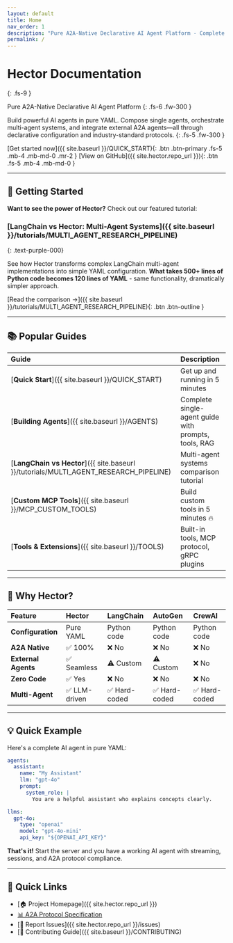 ```yaml
---
layout: default
title: Home
nav_order: 1
description: "Pure A2A-Native Declarative AI Agent Platform - Complete Documentation"
permalink: /
---
```


# Hector Documentation
{: .fs-9 }

Pure A2A-Native Declarative AI Agent Platform
{: .fs-6 .fw-300 }

Build powerful AI agents in pure YAML. Compose single agents, orchestrate multi-agent systems, and integrate external A2A agents—all through declarative configuration and industry-standard protocols.
{: .fs-5 .fw-300 }

[Get started now]({{ site.baseurl }}/QUICK_START){: .btn .btn-primary .fs-5 .mb-4 .mb-md-0 .mr-2 }
[View on GitHub]({{ site.hector.repo_url }}){: .btn .fs-5 .mb-4 .mb-md-0 }

---

## 🚀 Getting Started

<div class="code-example" markdown="1">

**Want to see the power of Hector?** Check out our featured tutorial:

### [LangChain vs Hector: Multi-Agent Systems]({{ site.baseurl }}/tutorials/MULTI_AGENT_RESEARCH_PIPELINE)
{: .text-purple-000}

See how Hector transforms complex LangChain multi-agent implementations into simple YAML configuration. **What takes 500+ lines of Python code becomes 120 lines of YAML** - same functionality, dramatically simpler approach.

[Read the comparison →]({{ site.baseurl }}/tutorials/MULTI_AGENT_RESEARCH_PIPELINE){: .btn .btn-outline }

</div>

---

## 📚 Popular Guides

| Guide | Description |
|:------|:------------|
| [**Quick Start**]({{ site.baseurl }}/QUICK_START) | Get up and running in 5 minutes |
| [**Building Agents**]({{ site.baseurl }}/AGENTS) | Complete single-agent guide with prompts, tools, RAG |
| [**LangChain vs Hector**]({{ site.baseurl }}/tutorials/MULTI_AGENT_RESEARCH_PIPELINE) | Multi-agent systems comparison tutorial |
| [**Custom MCP Tools**]({{ site.baseurl }}/MCP_CUSTOM_TOOLS) | Build custom tools in 5 minutes 🔥 |
| [**Tools & Extensions**]({{ site.baseurl }}/TOOLS) | Built-in tools, MCP protocol, gRPC plugins |

---

## 🌟 Why Hector?

| Feature | Hector | LangChain | AutoGen | CrewAI |
|:--------|:-------|:----------|:--------|:-------|
| **Configuration** | Pure YAML | Python code | Python code | Python code |
| **A2A Native** | ✅ 100% | ❌ No | ❌ No | ❌ No |
| **External Agents** | ✅ Seamless | ⚠️ Custom | ⚠️ Custom | ❌ No |
| **Zero Code** | ✅ Yes | ❌ No | ❌ No | ❌ No |
| **Multi-Agent** | ✅ LLM-driven | ✅ Hard-coded | ✅ Hard-coded | ✅ Hard-coded |

---

## 💡 Quick Example

Here's a complete AI agent in pure YAML:

```yaml
agents:
  assistant:
    name: "My Assistant"
    llm: "gpt-4o"
    prompt:
      system_role: |
        You are a helpful assistant who explains concepts clearly.

llms:
  gpt-4o:
    type: "openai"
    model: "gpt-4o-mini"
    api_key: "${OPENAI_API_KEY}"
```

**That's it!** Start the server and you have a working AI agent with streaming, sessions, and A2A protocol compliance.

---

## 🔗 Quick Links

- [🏠 Project Homepage]({{ site.hector.repo_url }})
- [📊 A2A Protocol Specification](https://a2a-protocol.org)
- [🐛 Report Issues]({{ site.hector.repo_url }}/issues)
- [🤝 Contributing Guide]({{ site.baseurl }}/CONTRIBUTING)
